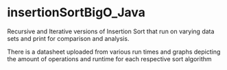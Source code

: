 # insertionSortBigO_Java
Recursive and Iterative versions of Insertion Sort that run on varying data sets and print for comparison and analysis.


There is a datasheet uploaded from various run times and graphs depicting the amount of operations and runtime for each respective sort algorithm
